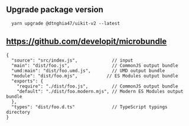 <!-- Repo A import Repo B

## Link

=> `npm run build` in repo B
=> npm link

in repo A
run `npm link B`
=> `npm link uikit-v2`

## How to unlink
in Repo A
=> `npm unlink --no-save B`

in repo B
=> `npm unlink` -->

## Upgrade package version
```
  yarn upgrade @dtnghia47/uikit-v2 --latest
```

## https://github.com/developit/microbundle
```
{
  "source": "src/index.js",             // input
  "main": "dist/foo.js",                // CommonJS output bundle
  "umd:main": "dist/foo.umd.js",        // UMD output bundle
  "module": "dist/foo.mjs",           // ES Modules output bundle
  "exports": {
    "require": "./dist/foo.js",         // CommonJS output bundle
    "default": "./dist/foo.modern.mjs", // Modern ES Modules output bundle
  },
  "types": "dist/foo.d.ts"              // TypeScript typings directory
}
```